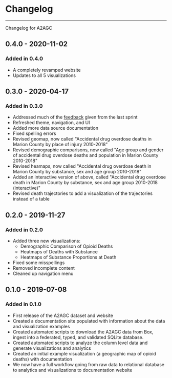 # Changelog
-----------

Changelog for A2AGC

## 0.4.0 - 2020-11-02

### Added in 0.4.0

- A completely revamped website
- Updates to all 5 visualizations

## 0.3.0 - 2020-04-17

### Added in 0.3.0

- Addressed much of the [feedback](https://docs.google.com/document/d/1Ed2xnKydlTSF_61jsuKElFiynM3ZIb6UkQxHU8C5saA/edit#) given from the last sprint
- Refreshed theme, navigation, and UI
- Added more data source documentation
- Fixed spelling errors
- Revised geomap, now called "Accidental drug overdose deaths in Marion County by place of injury 2010-2018"
- Revised demographic comparisons, now called "Age group and gender of accidental drug overdose deaths and population in Marion County 2010-2018"
- Revised heamaps, now called "Accidental drug overdose death in Marion County by substance, sex and age group 2010-2018"
- Added an interactive version of above, called "Accidental drug overdose death in Marion County by substance, sex and age group 2010-2018 (interactive)"
- Revised death trajectories to add a visualization of the trajectories instead of a table

## 0.2.0 - 2019-11-27

### Added in 0.2.0

- Added three new visualizations:
    - Demographic Comparison of Opioid Deaths
    - Heatmaps of Deaths with Substance
    - Heatmaps of Substance Proportions at Death
- Fixed some misspellings
- Removed incomplete content
- Cleaned up navigation menu

## 0.1.0 - 2019-07-08

### Added in 0.1.0

- First release of the A2AGC dataset and website
- Created a documentation site populated with information about the data and visualization examples
- Created automated scripts to download the A2AGC data from Box, ingest into a federated, typed, and validated SQLite database.
- Created automated scripts to analyze the column level data and generate visualizations and analytics
- Created an initial example visualization (a geographic map of opioid deaths) with documentation
- We now have a full workflow going from raw data to relational database to analytics and visualizations to documentation website
